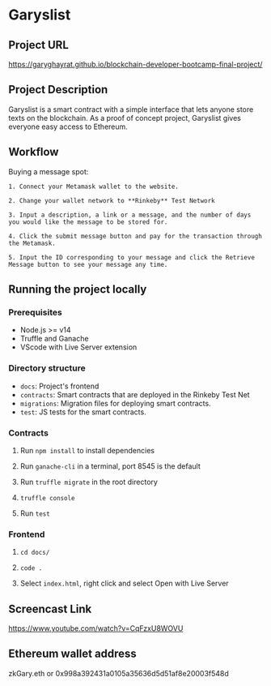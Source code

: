 # Garyslist

## Project URL

https://garyghayrat.github.io/blockchain-developer-bootcamp-final-project/

## Project Description

Garyslist is a smart contract with a simple interface that lets anyone store texts on the blockchain. As a proof of concept project, Garyslist gives everyone easy access to Ethereum. 

## Workflow

Buying a message spot:
	
	1. Connect your Metamask wallet to the website.

	2. Change your wallet network to **Rinkeby** Test Network

	3. Input a description, a link or a message, and the number of days you would like the message to be stored for.

	4. Click the submit message button and pay for the transaction through the Metamask.

	5. Input the ID corresponding to your message and click the Retrieve Message button to see your message any time. 

## Running the project locally

### Prerequisites

- Node.js >= v14
- Truffle and Ganache
- VScode with Live Server extension

### Directory structure

- `docs`: Project's frontend
- `contracts`: Smart contracts that are deployed in the Rinkeby Test Net
- `migrations`: Migration files for deploying smart contracts.
- `test`: JS tests for the smart contracts.

### Contracts 

1. Run `npm install` to install dependencies

2. Run `ganache-cli` in a terminal, port 8545 is the default

3. Run `truffle migrate` in the root directory

4. `truffle console`

5. Run `test`

### Frontend

1. `cd docs/`
	
2. `code .`

3. Select `index.html`, right click and select Open with Live Server


## Screencast Link
https://www.youtube.com/watch?v=CqFzxU8WOVU

## Ethereum wallet address
zkGary.eth or
0x998a392431a0105a35636d5d51af8e20003f548d

